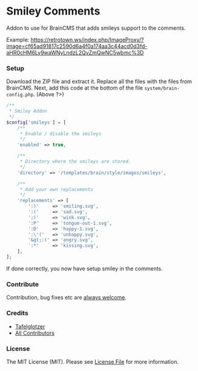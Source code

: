 # Smiley Comments
Addon to use for BrainCMS that adds smileys support to the comments.

Example: https://retrotown.ws/index.php/ImageProxy/?image=cf65ad91817c2590d6a4f0a174aa3c44acd0d3fd-aHR0cHM6Ly9waWNyLndzL2QvZmQwNC5wbmc%3D

### Setup
Download the ZIP file and extract it. Replace all the files with the files from BrainCMS.
Next, add this code at the bottom of the file `system/brain-config.php`. (Above ?>)

```php
/**
 * Smiley Addon
 */
$config['smileys'] = [
    /**
     * Enable / disable the smileys
     */
    'enabled' => true,

    /**
     * Directory where the smileys are stored.
     */
    'directory' => '/templates/brain/style/images/smileys',

    /**
     * Add your own replacements
     */
    'replacements' => [
        ':)'     => 'smiling.svg',
        ':('     => 'sad.svg',
        ';)'     => 'wink.svg',
        ':P'     => 'tongue-out-1.svg',
        ':D'     => 'happy-1.svg',
        ':\'('   => 'unhappy.svg',
        '&gt;:(' => 'angry.svg',
        ':*'     => 'kissing.svg',
    ],
];
```

If done correctly, you now have setup smiley in the comments.

### Contribute
Contribution, bug fixes etc are [always welcome](https://github.com/tafelglotzer/smiley-comments/issues/new).

### Credits
- [Tafelglotzer](https://github.com/tafelglotzer)
- [All Contributors](https://github.com/tafelglotzer/smiley-comments/contributors)

### License
The MIT License (MIT).
Please see [License File](https://github.com/tafelglotzer/smiley-comments/blob/master/LICENSE) for more information.
